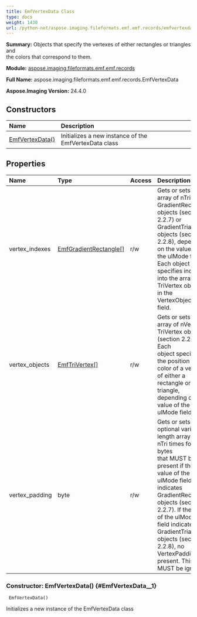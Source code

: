 ```yaml
---
title: EmfVertexData Class
type: docs
weight: 1430
url: /python-net/aspose.imaging.fileformats.emf.emf.records/emfvertexdata/
---
```


**Summary:** Objects that specify the vertexes of either rectangles or triangles and <br/>            the colors that correspond to them.

**Module:** [aspose.imaging.fileformats.emf.emf.records](/imaging/python-net/aspose.imaging.fileformats.emf.emf.records/)

**Full Name:** aspose.imaging.fileformats.emf.emf.records.EmfVertexData

**Aspose.Imaging Version:** 24.4.0

## **Constructors**
| **Name** | **Description** |
| :- | :- |
| [EmfVertexData()](#EmfVertexData__1) | Initializes a new instance of the EmfVertexData class |
## **Properties**
| **Name** | **Type** | **Access** | **Description** |
| :- | :- | :- | :- |
| vertex_indexes | [EmfGradientRectangle[]](/imaging/python-net/aspose.imaging.fileformats.emf.emf.objects/emfgradientrectangle/) | r/w | Gets or sets an array of nTri GradientRectangle objects (section 2.2.7) or <br/>            GradientTriangle objects (section 2.2.8), depending on the value of the ulMode field. <br/>            Each object specifies indexes into the array of TriVertex objects in the VertexObjects field. |
| vertex_objects | [EmfTriVertex[]](/imaging/python-net/aspose.imaging.fileformats.emf.emf.objects/emftrivertex/) | r/w | Gets or sets an array of nVer TriVertex objects (section 2.2.26). Each <br/>            object specifies the position and color of a vertex of either a rectangle or a triangle, <br/>            depending on the value of the ulMode field. |
| vertex_padding | byte | r/w | Gets or sets an optional variable-length array of nTri times four bytes <br/>            that MUST be present if the value of the ulMode field indicates GradientRectangle <br/>            objects (section 2.2.7). If the value of the ulMode field indicates GradientTriangle <br/>            objects (section 2.2.8), no VertexPadding is present. This field MUST be ignored. |


### Constructor: EmfVertexData() {#EmfVertexData__1}


```
 EmfVertexData() 
```

Initializes a new instance of the EmfVertexData class

